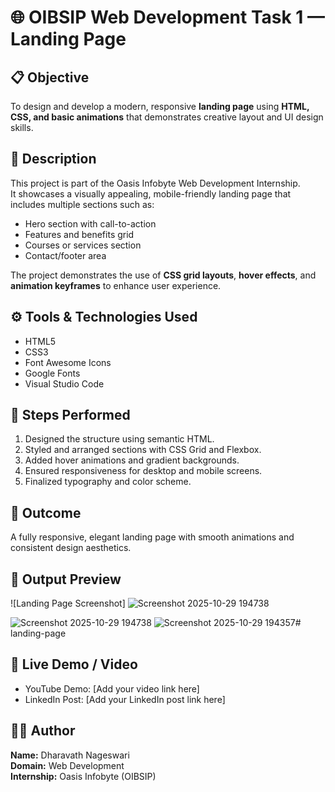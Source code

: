 
# 🌐 OIBSIP Web Development Task 1 — Landing Page

## 📋 Objective
To design and develop a modern, responsive **landing page** using **HTML, CSS, and basic animations** that demonstrates creative layout and UI design skills.

## 🧠 Description
This project is part of the Oasis Infobyte Web Development Internship.  
It showcases a visually appealing, mobile-friendly landing page that includes multiple sections such as:
- Hero section with call-to-action
- Features and benefits grid
- Courses or services section
- Contact/footer area

The project demonstrates the use of **CSS grid layouts**, **hover effects**, and **animation keyframes** to enhance user experience.

## ⚙️ Tools & Technologies Used
- HTML5  
- CSS3  
- Font Awesome Icons  
- Google Fonts  
- Visual Studio Code

## 🚀 Steps Performed
1. Designed the structure using semantic HTML.
2. Styled and arranged sections with CSS Grid and Flexbox.
3. Added hover animations and gradient backgrounds.
4. Ensured responsiveness for desktop and mobile screens.
5. Finalized typography and color scheme.

## 🎯 Outcome
A fully responsive, elegant landing page with smooth animations and consistent design aesthetics.

## 📸 Output Preview
  
![Landing Page Screenshot]
![Screenshot 2025-10-29 194738](https://github.com/user-attachments/assets/73621945-0012-4445-a480-82d83f4cc591)

![Screenshot 2025-10-29 194738](https://github.com/user-attachments/assets/2905c0ec-45aa-4ae0-8737-1b2471672885)
![Screenshot 2025-10-29 194357](https://github.com/user-attachments/assets/2e91ce86-d206-4a0c-b89c-32f4aabbd774)# landing-page










## 🔗 Live Demo / Video
- YouTube Demo: [Add your video link here]
- LinkedIn Post: [Add your LinkedIn post link here]

## 👩‍💻 Author
**Name:** Dharavath Nageswari  
**Domain:** Web Development  
**Internship:** Oasis Infobyte (OIBSIP)

